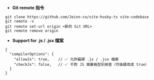 - **Git remote 指令**
```
git clone https://github.com/Jeinn-co/vite-husky-ts vite-codebase
git remote -v
git remote set-url origin <新的 Git URL>
git remote remove origin

```

- **Support for .js / .jsx 檔案**
```
{
  "compilerOptions": {
    "allowJs": true,    // ✅ 允許編譯 .js / .jsx 檔案
    "checkJs": false,   // ✅ 不對 JS 做嚴格型別檢查（可後續改成 true）
  }
}
```